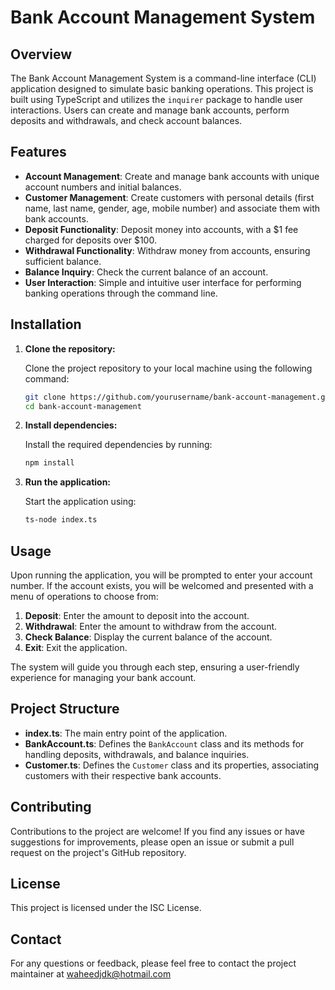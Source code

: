 # Bank Account Management System

## Overview

The Bank Account Management System is a command-line interface (CLI) application designed to simulate basic banking operations. This project is built using TypeScript and utilizes the `inquirer` package to handle user interactions. Users can create and manage bank accounts, perform deposits and withdrawals, and check account balances.

## Features

- **Account Management**: Create and manage bank accounts with unique account numbers and initial balances.
- **Customer Management**: Create customers with personal details (first name, last name, gender, age, mobile number) and associate them with bank accounts.
- **Deposit Functionality**: Deposit money into accounts, with a $1 fee charged for deposits over $100.
- **Withdrawal Functionality**: Withdraw money from accounts, ensuring sufficient balance.
- **Balance Inquiry**: Check the current balance of an account.
- **User Interaction**: Simple and intuitive user interface for performing banking operations through the command line.

## Installation

1. **Clone the repository:**

    Clone the project repository to your local machine using the following command:
    ```bash
    git clone https://github.com/yourusername/bank-account-management.git
    cd bank-account-management
    ```

2. **Install dependencies:**

    Install the required dependencies by running:
    ```bash
    npm install
    ```

3. **Run the application:**

    Start the application using:
    ```bash
    ts-node index.ts
    ```

## Usage

Upon running the application, you will be prompted to enter your account number. If the account exists, you will be welcomed and presented with a menu of operations to choose from:

1. **Deposit**: Enter the amount to deposit into the account.
2. **Withdrawal**: Enter the amount to withdraw from the account.
3. **Check Balance**: Display the current balance of the account.
4. **Exit**: Exit the application.

The system will guide you through each step, ensuring a user-friendly experience for managing your bank account.

## Project Structure

- **index.ts**: The main entry point of the application.
- **BankAccount.ts**: Defines the `BankAccount` class and its methods for handling deposits, withdrawals, and balance inquiries.
- **Customer.ts**: Defines the `Customer` class and its properties, associating customers with their respective bank accounts.

## Contributing

Contributions to the project are welcome! If you find any issues or have suggestions for improvements, please open an issue or submit a pull request on the project's GitHub repository.

## License

This project is licensed under the ISC License.

## Contact

For any questions or feedback, please feel free to contact the project maintainer at waheedjdk@hotmail.com

